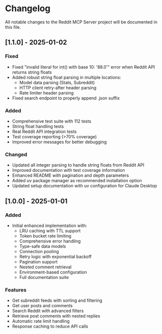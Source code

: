 # Changelog

All notable changes to the Reddit MCP Server project will be documented in this file.

## [1.1.0] - 2025-01-02

### Fixed
- Fixed "invalid literal for int() with base 10: '88.0'" error when Reddit API returns string floats
- Added robust string float parsing in multiple locations:
  - Model data parsing (Stats, Subreddit)
  - HTTP client retry-after header parsing
  - Rate limiter header parsing
- Fixed search endpoint to properly append .json suffix

### Added
- Comprehensive test suite with 112 tests
- String float handling tests
- Real Reddit API integration tests
- Test coverage reporting (>70% coverage)
- Improved error messages for better debugging

### Changed
- Updated all integer parsing to handle string floats from Reddit API
- Improved documentation with test coverage information
- Enhanced README with pagination and depth parameters
- Added uv package manager as recommended installation option
- Updated setup documentation with uv configuration for Claude Desktop

## [1.0.0] - 2025-01-01

### Added
- Initial enhanced implementation with:
  - LRU caching with TTL support
  - Token bucket rate limiting
  - Comprehensive error handling
  - Type-safe data models
  - Connection pooling
  - Retry logic with exponential backoff
  - Pagination support
  - Nested comment retrieval
  - Environment-based configuration
  - Full documentation suite

### Features
- Get subreddit feeds with sorting and filtering
- Get user posts and comments
- Search Reddit with advanced filters
- Retrieve post comments with nested replies
- Automatic rate limit handling
- Response caching to reduce API calls